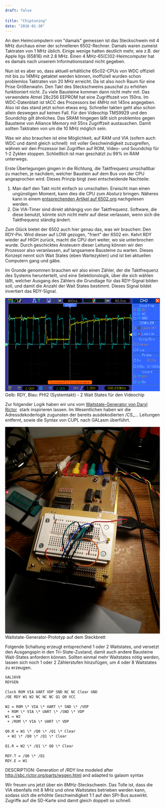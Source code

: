 ```yaml
---
draft: false

title: "Chiptuning"
date: "2016-01-30"
---
```


An den Heimcomputern von "damals" gemessen ist das Steckschwein mit 4 MHz durchaus einer der schnelleren 6502-Rechner. Damals waren zumeist Taktraten von 1 MHz üblich. Einige wenige hatten deutlich mehr, wie z.B. der Apple IIgs (65816) mit 2.8 MHz. Einen 4 MHz-65(C)02-Heimcomputer hat es damals nach unserem Informationsstand nicht gegeben.

Nun ist es aber so, dass aktuell erhältliche 65c02-CPUs von WDC offiziell mit bis zu 14MHz getaktet werden können, inoffiziell wurden schon problemlos Taktraten von 20 MHz erreicht. Da ist also noch Raum für eine Prise Größenwahn. Den Takt des Steckschweins pauschal zu erhöhen funktioniert nicht. Zu viele Bausteine kommen dann nicht mehr mit. Das verwendete Atmel 28c256 EEPROM hat eine Zugriffszeit von 150ns. Im WDC-Datenblatt ist tACC des Prozessors bei 4MHz mit 145ns angegeben. Also ist das stand jetzt schon etwas eng. Schneller takten geht also schon allein deswegen auf keinen Fall. Für den Videochip TMS9929 und den Soundchip gilt ähnliches. Das SRAM hingegen läßt sich problemlos gegen Bausteine von Alliance Memory mit 55ns Zugriffzeit austauschen. Damit sollten Taktraten von um die 10 MHz möglich sein.

Was wir also brauchen ist eine Möglichkeit, auf RAM und VIA (sofern auch WDC und damit gleich schnell)  mit voller Geschwindigkeit zuzugreifen, währen wir den Prozessor bei Zugriffen auf ROM, Video- und Soundchip für 1-2 Zyklen stoppen. Schließlich ist man geschätzt zu 99% im RAM unterwegs.

Erste Überlegungen gingen in die Richtung, die Taktfrequenz umschaltbar zu machen, je nachdem, welcher Baustein auf dem Bus von der CPU angesprochen wird. Dieses Prinzip birgt zwei entscheidende Nachteile:

1. Man darf den Takt nicht einfach so umschalten. Erwischt man einen ungünstigen Moment, kann dies die CPU zum Absturz bringen. Näheres kann in einem [entsprechenden Artikel auf 6502.org](http://www.6502.org/mini-projects/clock-switching/clock-switching.html) nachgelesen werden.
2. Die VIA-Timer sind direkt abhängig von der Taktfrequenz. Software, die diese benutzt, könnte sich nicht mehr auf diese verlassen, wenn sich die Taktfrequenz ständig ändert.

Zum Glück bietet der 6502 auch hier genau das, was wir brauchen: Den RDY-Pin. Wird dieser auf LOW gezogen, "friert" der 6502 ein. Kehrt RDY wieder auf HIGH zurück, macht die CPU dort weiter, wo sie unterbrochen wurde. Durch geschicktes Ansteuern dieser Leitung können wir den Prozessor also veranlassen, auf langsamere Bausteine zu warten. Dieses Konzept nennt sich Wait States (eben Wartezyklen) und ist bei aktuellen Computern gang und gäbe.

Im Grunde genommen brauchen wir also einen Zähler, der die Taktfrequenz des Systems herunterteilt, und eine Selektionslogik, über die sich wählen läßt, welcher Ausgang des Zählers die Grundlage für das RDY-Signal bilden soll, und damit die Anzahl der Wait States bestimmt. Dieses Signal bildet invertiert das RDY-Signal.

![](images/tekway331_2.gif) Gelb: RDY, Blau: PHI2 (Systemtakt) - 2 Wait States für den Videochip

Zur folgender Logik haben wir uns vom [Waitstate-Generator von Daryl Rictor](http://sbc.rictor.org/parts/wsgen.html)  stark inspirieren lassen. Im Wesentlichen haben wir die Adressdekoderlogik zugunsten der bereits ausdekodierten /CS\_... Leitungen entfernt, sowie die Syntax von CUPL nach GALasm überführt.

![](images/img_20160130_144611.jpg) Waitstate-Generator-Prototyp auf dem Steckbrett

Folgende Schaltung erzeugt entsprechend 1 oder 2 Waitstates, und versetzt den Ausgangspin in den Tri-State-Zustand, damit auch andere Bausteine Wait-States anfordern können. Sollten einmal mehr Waitstates nötig werden, lassen sich noch 1 oder 2 Zählerstufen hinzufügen, um 4 oder 8 Waitstates zu erzeugen.

```
GAL16V8
RDYGEN

Clock ROM VIA UART VDP SND NC NC Clear GND
/OE RDY W1 W2 NC NC NC Q1 Q0 VCC

W2 = ROM \* VIA \* UART \* SND \* /VDP
 + ROM \* VIA \* UART \* /SND \* VDP
W1 = W2
 + /ROM \* VIA \* UART \* VDP

Q0.R = W1 \* /Q0 \* /Q1 \* Clear
 + W2 \* /Q0 \* /Q1 \* Clear

Q1.R = W2 \* /Q1 \* Q0 \* Clear

RDY.T = /Q0 \* /Q1
RDY.E = W1
```

DESCRIPTION:
Generation of /RDY line modeled after http://sbc.rictor.org/parts/wsgen.html
and adapted to galasm syntax

Wir freuen uns jetzt über ein 8MHz-Steckschwein. Das Tolle ist, dass die VIA ebenfalls mit 8 MHz und ohne Waitstates betrieben werden kann, sodass sich die erhöhte Geschwindigkeit 1:1 auf den SPI-Bus auswirkt. Zugriffe auf die SD-Karte sind damit gleich doppelt so schnell.

